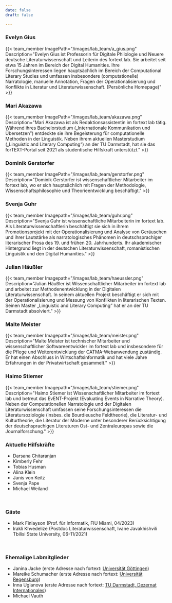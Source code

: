 ```yaml
---
date: false
draft: false

---
```


### Evelyn Gius
{{< team_member ImagePath="/images/lab_team/a_gius.png" Description="Evelyn Gius ist Professorin für Digitale Philologie und Neuere deutsche Literaturwissenschaft und Leiterin des fortext lab. Sie arbeitet seit etwa 15 Jahren im Bereich der Digital Humanities. Ihre Forschungsinteressen liegen hauptsächlich im Bereich der Computational Literary Studies und umfassen insbesondere (computationelle) Narratologie, manuelle Annotation, Fragen der Operationalisierung und Konflikte in Literatur und Literaturwissenschaft. (Persönliche Homepage)" >}}


### Mari Akazawa
{{< team_member ImagePath="/images/lab_team/akazawa.png" Description="Mari Akazawa ist als Redaktionsassistentin im fortext lab tätig. Während ihres Bachelorstudium („Internationale Kommunikation und Übersetzen”) entdeckte sie ihre Begeisterung für computationelle Methoden in der Linguistik. Neben ihrem aktuellen Masterstudium („Linguistic and Literary Computing“) an der TU Darmstadt, hat sie das forTEXT-Portal seit 2021 als studentische Hilfskraft unterstützt." >}}


### Dominik Gerstorfer
{{< team_member ImagePath="/images/lab_team/gerstorfer.png" Description="Dominik Gerstorfer ist wissenschaftlicher Mitarbeiter im fortext lab, wo er sich hauptsächlich mit Fragen der Methodologie, Wissenschaftsphilosophie und Theorieentwicklung beschäftigt." >}}




### Svenja Guhr
{{< team_member Imagepath="/images/lab_team/guhr.png" Description="Svenja Guhr ist wissenschaftliche Mitarbeiterin im fortext lab. Als Literaturwissenschaftlerin beschäftigt sie sich in ihrem Promotionsprojekt mit der Operationalisierung und Analyse von Geräuschen und ihrer Lautstärke als narratologisches Phänomen in deutschsprachiger literarischer Prosa des 19. und frühen 20. Jahrhunderts. Ihr akademischer Hintergrund liegt in der deutschen Literaturwissenschaft, romanistischen Linguistik und den Digital Humanities." >}}

### Julian Häußler
{{< team_member Imagepath="/images/lab_team/haeussler.png" Description="Julian Häußler ist Wissenschaftlicher Mitarbeiter im fortext lab und arbeitet zur Methodenentwicklung in der Digitalen Literaturwissenschaft. In seinem aktuellen Projekt beschäftigt er sich mit der Operationalisierung und Messung von Konflikten in literarischen Texten. Seinen Master „Linguistic and Literary Computing” hat er an der TU Darmstadt absolviert." >}}

### Malte Meister
{{< team_member Imagepath="/images/lab_team/meister.png" Description="Malte Meister ist technischer Mitarbeiter und wissenschaftlicher Softwareentwickler im fortext lab und insbesondere für die Pflege und Weiterentwicklung der CATMA-Webanwendung zuständig. Er hat einen Abschluss in Wirtschaftsinformatik und hat viele Jahre Erfahrungen in der Privatwirtschaft gesammelt." >}}


### Haimo Stiemer
{{< team_member Imagepath="/images/lab_team/stiemer.png" Description="Haimo Stiemer ist Wissenschaftlicher Mitarbeiter im fortext lab und betreut das EvENT-Projekt (Evaluating Events in Narrative Theory). Neben der Computationellen Narratologie und der Digitalen Literaturwissenschaft umfassen seine Forschungsinteressen die Literatursoziologie (insbes. die Bourdieusche Feldtheorie), die Literatur- und Kulturtheorie, die Literatur der Moderne unter besonderer Berücksichtigung der deutschsprachigen Literaturen Ost- und Zentraleuropas sowie die Journalforschung." >}}


### Aktuelle Hilfskräfte
- Darsana Chitaranjan
- Kimberly Fehr
- Tobias Husman
- Alina Klein		
- Janis von Keitz
- Svenja Pape
- Michael Weiland																	

<br>

### Gäste
- Mark Finlayson (Prof. für Informatik, FIU Miami, 04/2023)
- Irakli Khvedelize (Postdoc Literaturwissenschaft, Ivane Javakhishvili Tbilisi State University, 06-11/2021)

<br>

### Ehemalige Labmitglieder
- Janina Jacke (erste Adresse nach fortext: [Universität Göttingen](https://www.uni-goettingen.de/de/651696.html))
- Mareike Schumacher (erste Adresse nach fortext: [Universität Regensburg](https://www.uni-regensburg.de/sprache-literatur-kultur/professur-digital-humanities/startseite/index.html))
- Inna Uglanova (erste Adresse nach fortext: [TU Darmstadt, Dezernat Internationales](https://www.intern.tu-darmstadt.de/verwaltung/dez_viii/kontakte_dezernat_viii/kontakte_dezernat_viii_detail_182720.de.jsp))
- Michael Vauth 

</br>
